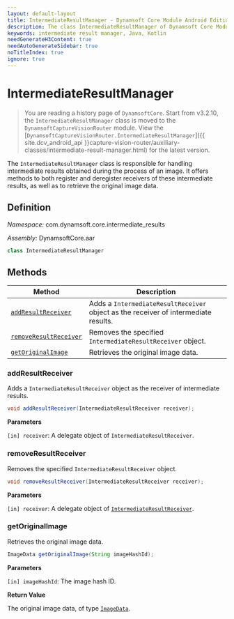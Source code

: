 ```yaml
---
layout: default-layout
title: IntermediateResultManager - Dynamsoft Core Module Android Edition API Reference
description: The class IntermediateResultManager of Dynamsoft Core Module manages intermediate results generated during data capturing. It provides methods to add and remove intermediate result receivers, as well as to get original image data using an image hash id.
keywords: intermediate result manager, Java, Kotlin
needGenerateH3Content: true
needAutoGenerateSidebar: true
noTitleIndex: true
ignore: true
---
```


# IntermediateResultManager

> You are reading a history page of `DynamsoftCore`. Start from v3.2.10, the `IntermediateResultManager` class is moved to the `DynamsoftCaptureVisionRouter` module. View the [`DynamsoftCaptureVisionRouter.IntermediateResultManager`]({{ site.dcv_android_api }}capture-vision-router/auxiliary-classes/intermediate-result-manager.html) for the latest version.

The `IntermediateResultManager` class is responsible for handling intermediate results obtained during the process of an image. It offers methods to both register and deregister receivers of these intermediate results, as well as to retrieve the original image data.

## Definition

*Namespace:* com.dynamsoft.core.intermediate_results

*Assembly:* DynamsoftCore.aar

```java
class IntermediateResultManager
```

## Methods

| Method | Description |
| ------ | ----------- |
| [`addResultReceiver`](#addresultreceiver) | Adds a `IntermediateResultReceiver` object as the receiver of intermediate results. |
| [`removeResultReceiver`](#removeresultreceiver) | Removes the specified `IntermediateResultReceiver` object. |
| [`getOriginalImage`](#getoriginalimage) | Retrieves the original image data. |

### addResultReceiver

Adds a `IntermediateResultReceiver` object as the receiver of intermediate results.

```java
void addResultReceiver(IntermediateResultReceiver receiver);
```

**Parameters**

`[in] receiver`: A delegate object of `IntermediateResultReceiver`.  

### removeResultReceiver

Removes the specified `IntermediateResultReceiver` object.

```java
void removeResultReceiver(IntermediateResultReceiver receiver);
```

**Parameters**

`[in] receiver`: A delegate object of [`IntermediateResultReceiver`](intermediate-result-receiver.md).  

### getOriginalImage

Retrieves the original image data.

```java
ImageData getOriginalImage(String imageHashId);
```

**Parameters**

`[in] imageHashId`: The image hash ID.

**Return Value**

The original image data, of type [`ImageData`](../basic-structures/image-data.md).
